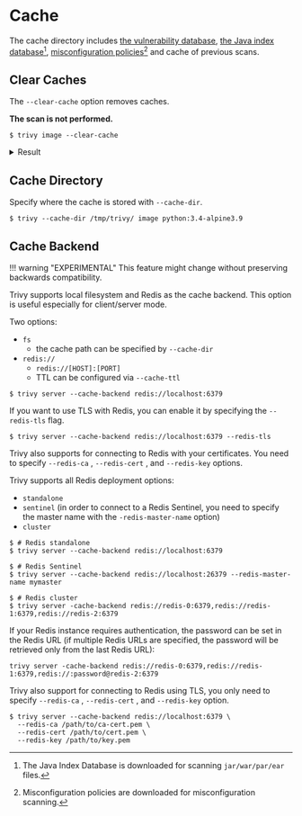 # Cache
The cache directory includes [the vulnerability database][trivy-db], [the Java index database][trivy-java-db][^1], [misconfiguration policies][misconf-policies][^2] and cache of previous scans.

## Clear Caches
The `--clear-cache` option removes caches.

**The scan is not performed.**

```
$ trivy image --clear-cache
```

<details>
<summary>Result</summary>

```
2019-11-15T15:13:26.209+0200    INFO    Reopening vulnerability DB
2019-11-15T15:13:26.209+0200    INFO    Removing image caches...
```

</details>

## Cache Directory
Specify where the cache is stored with `--cache-dir`.

```
$ trivy --cache-dir /tmp/trivy/ image python:3.4-alpine3.9
```

## Cache Backend
!!! warning "EXPERIMENTAL"
    This feature might change without preserving backwards compatibility.

Trivy supports local filesystem and Redis as the cache backend. This option is useful especially for client/server mode.

Two options:

- `fs`
    - the cache path can be specified by `--cache-dir`
- `redis://`
    - `redis://[HOST]:[PORT]`
    - TTL can be configured via `--cache-ttl`

```
$ trivy server --cache-backend redis://localhost:6379
```

If you want to use TLS with Redis, you can enable it by specifying the `--redis-tls` flag.

```shell
$ trivy server --cache-backend redis://localhost:6379 --redis-tls
```

Trivy also supports for connecting to Redis with your certificates.
You need to specify `--redis-ca` , `--redis-cert` , and `--redis-key` options.


Trivy supports all Redis deployment options:

- `standalone`
- `sentinel` (in order to connect to a Redis Sentinel, you need to specify the master name with the `-redis-master-name` option)
- `cluster`

```
$ # Redis standalone
$ trivy server --cache-backend redis://localhost:6379

$ # Redis Sentinel
$ trivy server --cache-backend redis://localhost:26379 --redis-master-name mymaster

$ # Redis cluster
$ trivy server -cache-backend redis://redis-0:6379,redis://redis-1:6379,redis://redis-2:6379
```

If your Redis instance requires authentication, the password can be set in the Redis URL (if multiple Redis URLs are specified, the password will be retrieved only from the last Redis URL):

```
trivy server -cache-backend redis://redis-0:6379,redis://redis-1:6379,redis://:password@redis-2:6379
```

Trivy also support for connecting to Redis using TLS, you only need to specify `--redis-ca` , `--redis-cert` , and `--redis-key` option.


```
$ trivy server --cache-backend redis://localhost:6379 \
  --redis-ca /path/to/ca-cert.pem \
  --redis-cert /path/to/cert.pem \
  --redis-key /path/to/key.pem
```

[trivy-db]: ../db.md#vulnerability-database
[trivy-java-db]: ../db.md#java-index-database
[misconf-policies]: ../../misconfiguration/policy/builtin.md

[^1]: The Java Index Database is downloaded for scanning `jar/war/par/ear` files.
[^2]: Misconfiguration policies are downloaded for misconfiguration scanning.
